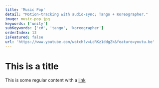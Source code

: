 ```yaml
---
title: 'Music Pop'
detail: "Motion-tracking with audio-sync; Tango + Koreographer."
image: music-pop.jpg
keywords: ['unity']
subKeywords: ['c#', 'tango', 'koreographer']
orderIndex: 13
isFeatured: false
url: 'https://www.youtube.com/watch?v=LcRKz1ddgZk&feature=youtu.be'
---
```


# This is a title

This is some regular content with a [link](https://google.com)